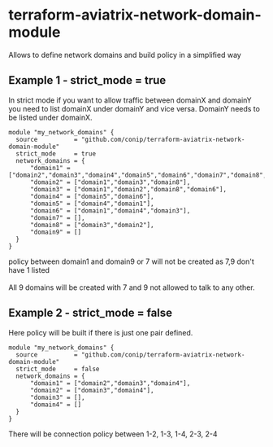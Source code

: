 # terraform-aviatrix-network-domain-module
Allows to define network domains and build policy in a simplified way


## Example 1 - strict_mode = true
In strict mode if you want to allow traffic between domainX and domainY you need to list domainX under domainY and vice versa. DomainY needs to be listed under domainX. 
```hcl
module "my_network_domains" {
  source          = "github.com/conip/terraform-aviatrix-network-domain-module"
  strict_mode     = true
  network_domains = {
      "domain1" = ["domain2","domain3","domain4","domain5","domain6","domain7","domain8","domain9"],
      "domain2" = ["domain1","domain3","domain8"],
      "domain3" = ["domain1","domain2","domain8","domain6"],
      "domain4" = ["domain5","domain6"],
      "domain5" = ["domain4","domain1"],
      "domain6" = ["domain1","domain4","domain3"],
      "domain7" = [],
      "domain8" = ["domain3","domain2"],
      "domain9" = []
  }
}
```
policy between domain1 and domain9 or 7 will not be created as 7,9 don't have 1 listed	
<br>All 9 domains will be created with 7 and 9 not allowed to talk to any other. 

## Example 2 - strict_mode = false
Here policy will be built if there is just one pair defined. 
```hcl
module "my_network_domains" {
  source          = "github.com/conip/terraform-aviatrix-network-domain-module"
  strict_mode     = false
  network_domains = {
      "domain1" = ["domain2","domain3","domain4"],
      "domain2" = ["domain3","domain4"],
      "domain3" = [],
      "domain4" = []
  }
}
```
There will be connection policy between 1-2, 1-3, 1-4, 2-3, 2-4
